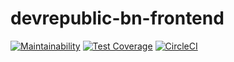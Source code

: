 # devrepublic-bn-frontend

[![Maintainability](https://api.codeclimate.com/v1/badges/9afca66e2f87fa855f59/maintainability)](https://codeclimate.com/github/andela/devrepublic-bn-frontend/maintainability) [![Test Coverage](https://api.codeclimate.com/v1/badges/9afca66e2f87fa855f59/test_coverage)](https://codeclimate.com/github/andela/devrepublic-bn-frontend/test_coverage) [![CircleCI](https://circleci.com/gh/andela/devrepublic-bn-frontend.svg?style=svg)](https://circleci.com/gh/andela/devrepublic-bn-frontend)
